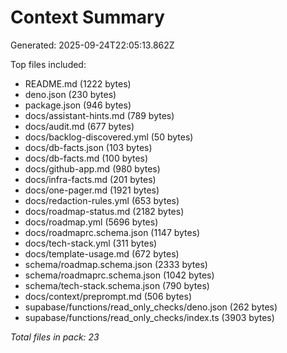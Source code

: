 # Context Summary

Generated: 2025-09-24T22:05:13.862Z

Top files included:

- README.md (1222 bytes)
- deno.json (230 bytes)
- package.json (946 bytes)
- docs/assistant-hints.md (789 bytes)
- docs/audit.md (677 bytes)
- docs/backlog-discovered.yml (50 bytes)
- docs/db-facts.json (103 bytes)
- docs/db-facts.md (100 bytes)
- docs/github-app.md (980 bytes)
- docs/infra-facts.md (201 bytes)
- docs/one-pager.md (1921 bytes)
- docs/redaction-rules.yml (653 bytes)
- docs/roadmap-status.md (2182 bytes)
- docs/roadmap.yml (5696 bytes)
- docs/roadmaprc.schema.json (1147 bytes)
- docs/tech-stack.yml (311 bytes)
- docs/template-usage.md (672 bytes)
- schema/roadmap.schema.json (2333 bytes)
- schema/roadmaprc.schema.json (1042 bytes)
- schema/tech-stack.schema.json (790 bytes)
- docs/context/preprompt.md (506 bytes)
- supabase/functions/read_only_checks/deno.json (262 bytes)
- supabase/functions/read_only_checks/index.ts (3903 bytes)

_Total files in pack: 23_
